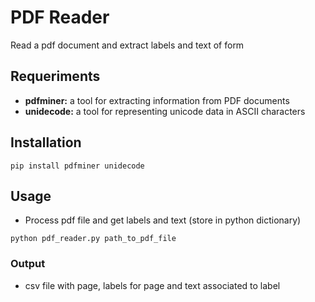 # PDF Reader

Read a pdf document and extract labels and text of form

## Requeriments

* __pdfminer:__ a tool for extracting information from PDF documents
* __unidecode:__ a tool for representing unicode data in ASCII characters

## Installation

`pip install pdfminer unidecode`

## Usage

* Process pdf file and get labels and text (store in python dictionary)

`python pdf_reader.py path_to_pdf_file`

### Output 

* csv file with page, labels for page and text associated to label

